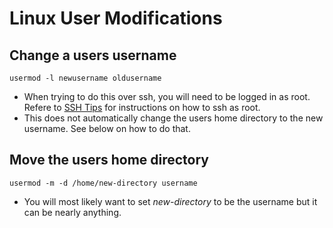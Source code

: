 # Linux User Modifications

## Change a users username

```
usermod -l newusername oldusername
```
- When trying to do this over ssh, you will need to be logged in as root. Refere to [SSH Tips](./ssh.md) for instructions on how to ssh as root.
- This does not automatically change the users home directory to the new username. See below on how to do that.

## Move the users home directory

```
usermod -m -d /home/new-directory username
```
- You will most likely want to set *new-directory* to be the username but it can be nearly anything.